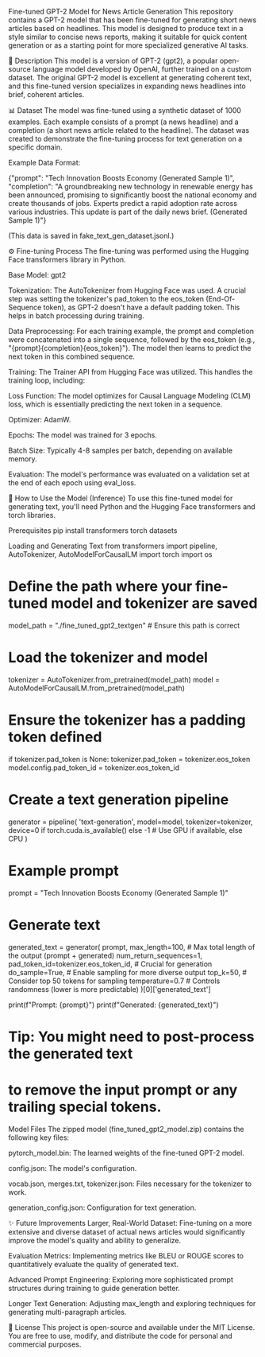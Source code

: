 

Fine-tuned GPT-2 Model for News Article Generation
This repository contains a GPT-2 model that has been fine-tuned for generating short news articles based on headlines. This model is designed to produce text in a style similar to concise news reports, making it suitable for quick content generation or as a starting point for more specialized generative AI tasks.

📝 Description
This model is a version of GPT-2 (gpt2), a popular open-source language model developed by OpenAI, further trained on a custom dataset. The original GPT-2 model is excellent at generating coherent text, and this fine-tuned version specializes in expanding news headlines into brief, coherent articles.

📊 Dataset
The model was fine-tuned using a synthetic dataset of 1000 examples. Each example consists of a prompt (a news headline) and a completion (a short news article related to the headline). The dataset was created to demonstrate the fine-tuning process for text generation on a specific domain.

Example Data Format:

{"prompt": "Tech Innovation Boosts Economy (Generated Sample 1)", "completion": "A groundbreaking new technology in renewable energy has been announced, promising to significantly boost the national economy and create thousands of jobs. Experts predict a rapid adoption rate across various industries. This update is part of the daily news brief. (Generated Sample 1)"}

(This data is saved in fake_text_gen_dataset.jsonl.)

⚙️ Fine-tuning Process
The fine-tuning was performed using the Hugging Face transformers library in Python.

Base Model: gpt2

Tokenization: The AutoTokenizer from Hugging Face was used. A crucial step was setting the tokenizer's pad_token to the eos_token (End-Of-Sequence token), as GPT-2 doesn't have a default padding token. This helps in batch processing during training.

Data Preprocessing: For each training example, the prompt and completion were concatenated into a single sequence, followed by the eos_token (e.g., "{prompt}{completion}{eos_token}"). The model then learns to predict the next token in this combined sequence.

Training: The Trainer API from Hugging Face was utilized. This handles the training loop, including:

Loss Function: The model optimizes for Causal Language Modeling (CLM) loss, which is essentially predicting the next token in a sequence.

Optimizer: AdamW.

Epochs: The model was trained for 3 epochs.

Batch Size: Typically 4-8 samples per batch, depending on available memory.

Evaluation: The model's performance was evaluated on a validation set at the end of each epoch using eval_loss.

🚀 How to Use the Model (Inference)
To use this fine-tuned model for generating text, you'll need Python and the Hugging Face transformers and torch libraries.

Prerequisites
pip install transformers torch datasets

Loading and Generating Text
from transformers import pipeline, AutoTokenizer, AutoModelForCausalLM
import torch
import os

# Define the path where your fine-tuned model and tokenizer are saved
model_path = "./fine_tuned_gpt2_textgen" # Ensure this path is correct

# Load the tokenizer and model
tokenizer = AutoTokenizer.from_pretrained(model_path)
model = AutoModelForCausalLM.from_pretrained(model_path)

# Ensure the tokenizer has a padding token defined
if tokenizer.pad_token is None:
    tokenizer.pad_token = tokenizer.eos_token
    model.config.pad_token_id = tokenizer.eos_token_id

# Create a text generation pipeline
generator = pipeline(
    'text-generation',
    model=model,
    tokenizer=tokenizer,
    device=0 if torch.cuda.is_available() else -1 # Use GPU if available, else CPU
)

# Example prompt
prompt = "Tech Innovation Boosts Economy (Generated Sample 1)"

# Generate text
generated_text = generator(
    prompt,
    max_length=100, # Max total length of the output (prompt + generated)
    num_return_sequences=1,
    pad_token_id=tokenizer.eos_token_id, # Crucial for generation
    do_sample=True, # Enable sampling for more diverse output
    top_k=50,       # Consider top 50 tokens for sampling
    temperature=0.7 # Controls randomness (lower is more predictable)
)[0]['generated_text']

print(f"Prompt: {prompt}")
print(f"Generated: {generated_text}")

# Tip: You might need to post-process the generated text
# to remove the input prompt or any trailing special tokens.

Model Files
The zipped model (fine_tuned_gpt2_model.zip) contains the following key files:

pytorch_model.bin: The learned weights of the fine-tuned GPT-2 model.

config.json: The model's configuration.

vocab.json, merges.txt, tokenizer.json: Files necessary for the tokenizer to work.

generation_config.json: Configuration for text generation.

✨ Future Improvements
Larger, Real-World Dataset: Fine-tuning on a more extensive and diverse dataset of actual news articles would significantly improve the model's quality and ability to generalize.

Evaluation Metrics: Implementing metrics like BLEU or ROUGE scores to quantitatively evaluate the quality of generated text.

Advanced Prompt Engineering: Exploring more sophisticated prompt structures during training to guide generation better.

Longer Text Generation: Adjusting max_length and exploring techniques for generating multi-paragraph articles.

📄 License
This project is open-source and available under the MIT License. You are free to use, modify, and distribute the code for personal and commercial purposes.
